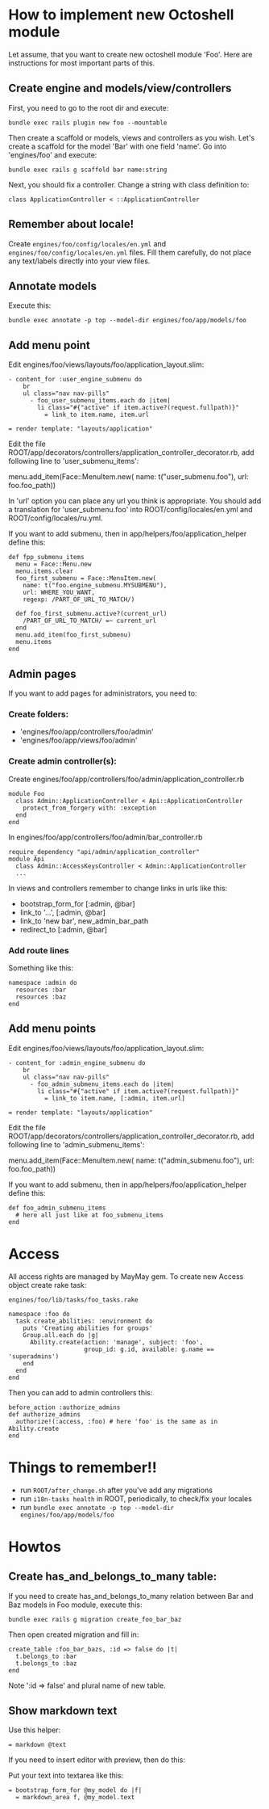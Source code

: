 # How to implement new Octoshell module

Let assume, that you want to create new octoshell module 'Foo'. Here are instructions for most important parts of this.

## Create engine and models/view/controllers

First, you need to go to the root dir and execute:

    bundle exec rails plugin new foo --mountable

Then create a scaffold or models, views and controllers as you wish. Let's create a scaffold for the model 'Bar' with one field 'name'. Go into 'engines/foo' and execute:

    bundle exec rails g scaffold bar name:string

Next, you should fix a controller. Change a string with class definition to:

    class ApplicationController < ::ApplicationController

## Remember about locale!

Create `engines/foo/config/locales/en.yml` and `engines/foo/config/locales/en.yml` files. Fill them carefully, do not place any text/labels directly into your view files.

## Annotate models

Execute this:

    bundle exec annotate -p top --model-dir engines/foo/app/models/foo

## Add menu point

Edit engines/foo/views/layouts/foo/application_layout.slim:

    - content_for :user_engine_submenu do
        br
        ul class="nav nav-pills"
          - foo_user_submenu_items.each do |item|
            li class="#{"active" if item.active?(request.fullpath)}"
              = link_to item.name, item.url

    = render template: "layouts/application"

Edit the file ROOT/app/decorators/controllers/application_controller_decorator.rb, add following line to 'user_submenu_items':

   menu.add_item(Face::MenuItem.new(
     name: t("user_submenu.foo"),
     url: foo.foo_path))

In 'url' option you can place any url you think is appropriate. You should add a translation for 'user_submenu.foo' into ROOT/config/locales/en.yml and ROOT/config/locales/ru.yml.

If you want to add submenu, then in app/helpers/foo/application_helper define this:

    def fpp_submenu_items
      menu = Face::Menu.new
      menu.items.clear
      foo_first_submenu = Face::MenuItem.new(
        name: t("foo.engine_submenu.MYSUBMENU"),
        url: WHERE_YOU_WANT,
        regexp: /PART_OF_URL_TO_MATCH/)

      def foo_first_submenu.active?(current_url)
        /PART_OF_URL_TO_MATCH/ =~ current_url
      end
      menu.add_item(foo_first_submenu)
      menu.items
    end

## Admin pages

If you want to add pages for administrators, you need to:

### Create folders:
  - 'engines/foo/app/controllers/foo/admin'
  - 'engines/foo/app/views/foo/admin'

### Create admin controller(s):
Create engines/foo/app/controllers/foo/admin/application_controller.rb 

    module Foo
      class Admin::ApplicationController < Api::ApplicationController
        protect_from_forgery with: :exception
      end
    end


In engines/foo/app/controllers/foo/admin/bar_controller.rb 

    require_dependency "api/admin/application_controller"
    module Api
      class Admin::AccessKeysController < Admin::ApplicationController
      ...

In views and controllers remember to change links in urls like this:

- bootstrap_form_for [:admin, @bar]
- link_to '...', [:admin, @bar]
- link_to 'new bar', new_admin_bar_path
- redirect_to [:admin, @bar]

### Add route lines

Something like this:

    namespace :admin do
      resources :bar
      resources :baz
    end

## Add menu points

Edit engines/foo/views/layouts/foo/application_layout.slim:

    - content_for :admin_engine_submenu do
        br
        ul class="nav nav-pills"
          - foo_admin_submenu_items.each do |item|
            li class="#{"active" if item.active?(request.fullpath)}"
              = link_to item.name, [:admin, item.url]

    = render template: "layouts/application"

Edit the file ROOT/app/decorators/controllers/application_controller_decorator.rb, add following line to 'admin_submenu_items':

   menu.add_item(Face::MenuItem.new(
     name: t("admin_submenu.foo"),
     url: foo.foo_path))


If you want to add submenu, then in app/helpers/foo/application_helper define this:

    def foo_admin_submenu_items
      # here all just like at foo_submenu_items
    end

# Access

All access rights are managed by MayMay gem. To create new Access object create rake task:

    engines/foo/lib/tasks/foo_tasks.rake

    namespace :foo do
      task create_abilities: :environment do
        puts 'Creating abilities for groups'
        Group.all.each do |g|
          Ability.create(action: 'manage', subject: 'foo',
                         group_id: g.id, available: g.name == 'superadmins')
        end
      end
    end

Then you can add to admin controllers this:

    before_action :authorize_admins
    def authorize_admins
      authorize!(:access, :foo) # here 'foo' is the same as in Ability.create
    end


# Things to remember!!

- run `ROOT/after_change.sh` after you've add any migrations
- run `i18n-tasks health` in ROOT, periodically, to check/fix your locales
- run `bundle exec annotate -p top --model-dir engines/foo/app/models/foo`


# Howtos

## Create has_and_belongs_to_many table:

If you need to create has_and_belongs_to_many relation between Bar and Baz models in Foo module, execute this:

    bundle exec rails g migration create_foo_bar_baz

Then open created migration and fill in:

    create_table :foo_bar_bazs, :id => false do |t|
      t.belongs_to :bar
      t.belongs_to :baz
    end

Note ':id => false' and plural name of new table.

## Show markdown text

Use this helper:

    = markdown @text

If you need to insert editor with preview, then do this:

Put your text into textarea like this:

    = bootstrap_form_for @my_model do |f|
      = markdown_area f, @my_model.text
